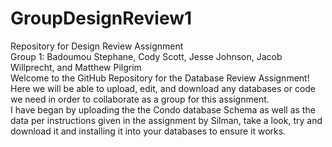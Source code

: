 # GroupDesignReview1
Repository for Design Review Assignment
<br>Group 1: Badoumou Stephane, Cody Scott, Jesse Johnson, Jacob Willprecht, and Matthew Pilgrim
<br>Welcome to the GitHub Repository for the Database Review Assignment!
<br>Here we will be able to upload, edit, and download any databases or code we need in order to collaborate as a group for this assignment.
<br>I have began by uploading the the Condo database Schema as well as the data per instructions given in the assignment by Silman, take a look, try and download it and installing it into your databases to ensure it works.
